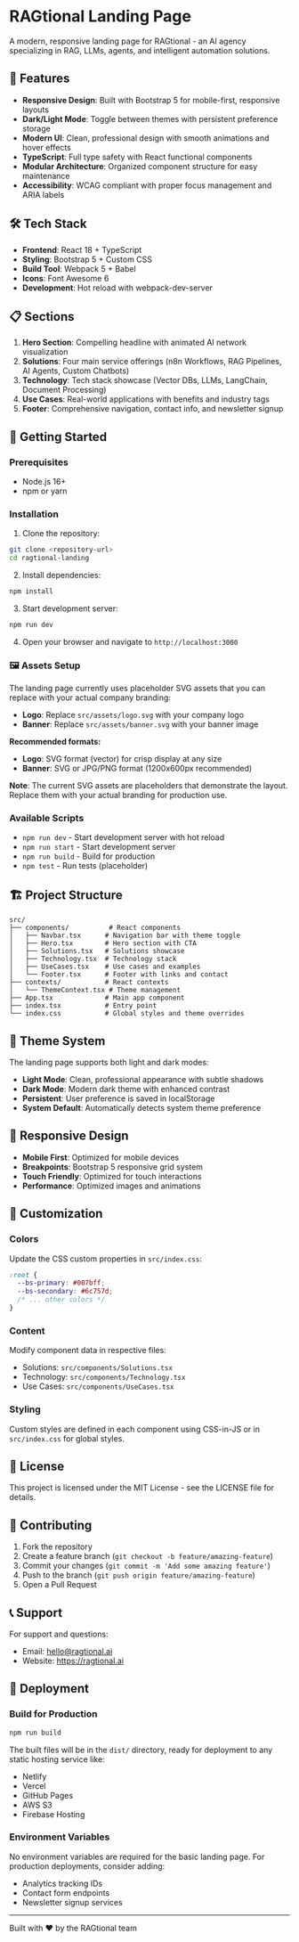 # RAGtional Landing Page

A modern, responsive landing page for RAGtional - an AI agency specializing in RAG, LLMs, agents, and intelligent automation solutions.

## 🚀 Features

- **Responsive Design**: Built with Bootstrap 5 for mobile-first, responsive layouts
- **Dark/Light Mode**: Toggle between themes with persistent preference storage
- **Modern UI**: Clean, professional design with smooth animations and hover effects
- **TypeScript**: Full type safety with React functional components
- **Modular Architecture**: Organized component structure for easy maintenance
- **Accessibility**: WCAG compliant with proper focus management and ARIA labels

## 🛠️ Tech Stack

- **Frontend**: React 18 + TypeScript
- **Styling**: Bootstrap 5 + Custom CSS
- **Build Tool**: Webpack 5 + Babel
- **Icons**: Font Awesome 6
- **Development**: Hot reload with webpack-dev-server

## 📋 Sections

1. **Hero Section**: Compelling headline with animated AI network visualization
2. **Solutions**: Four main service offerings (n8n Workflows, RAG Pipelines, AI Agents, Custom Chatbots)
3. **Technology**: Tech stack showcase (Vector DBs, LLMs, LangChain, Document Processing)
4. **Use Cases**: Real-world applications with benefits and industry tags
5. **Footer**: Comprehensive navigation, contact info, and newsletter signup

## 🚀 Getting Started

### Prerequisites

- Node.js 16+ 
- npm or yarn

### Installation

1. Clone the repository:
```bash
git clone <repository-url>
cd ragtional-landing
```

2. Install dependencies:
```bash
npm install
```

3. Start development server:
```bash
npm run dev
```

4. Open your browser and navigate to `http://localhost:3000`

### 🖼️ **Assets Setup**

The landing page currently uses placeholder SVG assets that you can replace with your actual company branding:

- **Logo**: Replace `src/assets/logo.svg` with your company logo
- **Banner**: Replace `src/assets/banner.svg` with your banner image

**Recommended formats:**
- **Logo**: SVG format (vector) for crisp display at any size
- **Banner**: SVG or JPG/PNG format (1200x600px recommended)

**Note**: The current SVG assets are placeholders that demonstrate the layout. Replace them with your actual branding for production use.

### Available Scripts

- `npm run dev` - Start development server with hot reload
- `npm run start` - Start development server
- `npm run build` - Build for production
- `npm test` - Run tests (placeholder)

## 🏗️ Project Structure

```
src/
├── components/          # React components
│   ├── Navbar.tsx      # Navigation bar with theme toggle
│   ├── Hero.tsx        # Hero section with CTA
│   ├── Solutions.tsx   # Solutions showcase
│   ├── Technology.tsx  # Technology stack
│   ├── UseCases.tsx    # Use cases and examples
│   └── Footer.tsx      # Footer with links and contact
├── contexts/           # React contexts
│   └── ThemeContext.tsx # Theme management
├── App.tsx             # Main app component
├── index.tsx           # Entry point
└── index.css           # Global styles and theme overrides
```

## 🎨 Theme System

The landing page supports both light and dark modes:

- **Light Mode**: Clean, professional appearance with subtle shadows
- **Dark Mode**: Modern dark theme with enhanced contrast
- **Persistent**: User preference is saved in localStorage
- **System Default**: Automatically detects system theme preference

## 📱 Responsive Design

- **Mobile First**: Optimized for mobile devices
- **Breakpoints**: Bootstrap 5 responsive grid system
- **Touch Friendly**: Optimized for touch interactions
- **Performance**: Optimized images and animations

## 🔧 Customization

### Colors
Update the CSS custom properties in `src/index.css`:
```css
:root {
  --bs-primary: #007bff;
  --bs-secondary: #6c757d;
  /* ... other colors */
}
```

### Content
Modify component data in respective files:
- Solutions: `src/components/Solutions.tsx`
- Technology: `src/components/Technology.tsx`
- Use Cases: `src/components/UseCases.tsx`

### Styling
Custom styles are defined in each component using CSS-in-JS or in `src/index.css` for global styles.

## 📄 License

This project is licensed under the MIT License - see the LICENSE file for details.

## 🤝 Contributing

1. Fork the repository
2. Create a feature branch (`git checkout -b feature/amazing-feature`)
3. Commit your changes (`git commit -m 'Add some amazing feature'`)
4. Push to the branch (`git push origin feature/amazing-feature`)
5. Open a Pull Request

## 📞 Support

For support and questions:
- Email: hello@ragtional.ai
- Website: https://ragtional.ai

## 🚀 Deployment

### Build for Production
```bash
npm run build
```

The built files will be in the `dist/` directory, ready for deployment to any static hosting service like:
- Netlify
- Vercel
- GitHub Pages
- AWS S3
- Firebase Hosting

### Environment Variables
No environment variables are required for the basic landing page. For production deployments, consider adding:
- Analytics tracking IDs
- Contact form endpoints
- Newsletter signup services

---

Built with ❤️ by the RAGtional team

